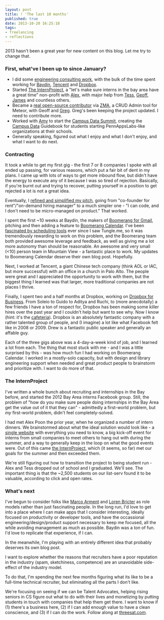 ```yaml
---
layout: post
title: ! 'The last 10 months'
published: true
date: 2013-10-20 16:25:18
tags:
- freelancing
- reflections
---
```


2013 hasn't been a great year for new content on this blog. Let me try to change that.

### First, what've I been up to since January?

- I did some [engineering consulting work](http://calldownmule.com), with the bulk of the time spent working for [Baydin](http://baydin.com), [Tencent](http://tencent.com) and [Dropbox](http://dropbox.com).
- Started [The InternProject](http://theinternproject.com), a "let's make sure interns in the bay area have a great time" non-profit with [Alex](https://twitter.com/theAlexPoon), with major help from [Tess](http://tessrinearson.com/), [Geoff](http://yef.im), [James](https://twitter.com/jofeuereisen) and countless others.
- Became a [real open-source contributor](https://github.com/gterrono/meteor-admin-ui) via [ZMA](https://atmosphere.meteor.com/package/z-mongo-admin), a CRUD Admin tool for Meteor, with Geoff and [Greg](https://github.com/gterrono). Greg's been keeping the project updated. I need to contribute more.
- Worked with [Amy](https://twitter.com/amyquispe) to start the [Campus Data Summit](http://campusdatasummit.com), creating the [Campus Data](http://campusdata.org) Guidebook for students starting PennAppsLabs-like organizations at their schools.
- Generally speaking, figured out what I enjoy and what I don't enjoy, and what I want to do next.



### Contracting

It took a while to get my first gig - the first 7 or 8 companies I spoke with all ended up passing, for various reasons, which put a fair bit of dent in my plans. I came up with lots of ways to get more inbound flow, but didn't have the energy to execute any of it because I was so tired of rejection. Basically, if you're burnt out and trying to recover, putting yourself in a position to get rejected a lot is not a great idea.

Eventually, I [refined and simplified my pitch](http://calldownmule.com), going from "co-founder for rent"/"on-demand hiring manager" to a much simpler one - "I can code, and I don't need to be micro-managed on product."  That worked.

I spent the first ~10 weeks at Baydin, the makers of [Boomerang for Gmail](http://boomerangforgmail.com), pitching and then adding a feature to [Boomerang Calendar](http://thenextweb.com/apps/2013/09/19/no-more-to-and-fro-boomerang-calendar-plugin-now-lets-you-schedule-meetings-within-a-single-email/). I've been [fascinated by scheduling tools](http://alexeymk.com/too-cool-for-tungleme/) ever since I saw Tungle.me, so it was tremendously rewarding to work on this problem, and the Boomerang team both provided awesome leverage and feedback, as well as giving me a lot more autonomy than should be reasonable. An awesome and very small (<10) person team in Mountain View - a fantastic place to work. My updates to Boomerang Calendar deserve their own blog post. Hopefully.

Next, I worked at Tencent, a giant Chinese tech company (think AOL or IAC, but more successful) with an office in a church in Palo Alto.  The people were great and I appreciated the opportunity to work with them, but the biggest thing I learned was that larger, more traditional companies are not places I thrive.

Finally, I spent two and a half months at Dropbox, working on [Dropbox for Business](http://dropbox.com/business). From Soleio to Guido to Aditya and Ruchi, to (more anecdotally) a few friends I have a ton of respect for, Dropbox has been making some killer hires over the past year and I couldn't help but want to see why. Now I know (hint: it's the [cafeteria](http://www.yelp.com/biz/tuck-shop-san-francisco#hrid:Gt4mhrYlre763rv1CMXpDA)). Dropbox is an absolutely fantastic company with a rather talented group of people, and (I imagine) a lot like what Facebook felt like in 2008 or 2009. Drew is a fantastic public speaker and generally an affable guy.

Each of the three gigs above was a 4-day-a-week kind of job, and I learned a lot from each. The thing that most stuck with me - and I was a little surprised by this - was how much fun I had working on Boomerang Calendar. I worked in a mostly-solo capacity, but with design and library engineering support when needed and great product people to brainstorm and prioritize with. I want to do more of that.

### The InternProject
I've written a whole bunch about recruiting and internships in the Bay before, and started the 2012 Bay Area interns Facebook group. Still, the problem of "how do you make sure people doing internships in the Bay Area get the value out of it that they can" - admittedly a first-world problem, but *my* first-world problem, didn't feel completely-solved.

I had met Alex Poon the prior year, when he organized a number of intern dinners. We brainstormed about what the ideal solution would look like - a [single website](http://theinternproject.com) with everything you need to know, a big kick-off event for interns from small companies to meet others to hang out with during the summer, and a way to generally keep in the loop on what the good events were. Out of this came [the InternProject](http://theinternproject.com), which (it seems, so far) met our goals for the summer and then exceeded them.

We're still figuring out how to transition the project to being student run - Alex and Tess dropped out of school and I graduated. We'll see.  The important thing is that the ~2,500 students on our list-serv found it to be valuable, according to click and open rates.

### What's next
I've begun to consider folks like [Marco Arment](http://marco.org) and [Loren Bricter](https://twitter.com/lorenb) as role models rather than just fascinating people. In the long run, I'd love to get into a place where I can make apps that I consider interesting, ideally focused on productivity or developer tools, and have the occassional engineering/design/product support necessary to keep me focused, all the while avoiding management as much as possible. Baydin was a *ton* of fun. I'd love to replicate that experience, if I can.

In the meanwhile, I'm playing with an entirely different idea that probably deserves its own blog post.

I want to explore whether the reasons that recruiters have a poor reputation in the industry (spam, sketchiness, competence) are an unavoidable side-effect of the industry model.

To do that, I'm spending the next few months figuring what its like to be a full-time technical recruiter, but eliminating all the parts I don't like.

We're focusing on seeing if we can be Talent Advocates, helping rising seniors in CS figure out what to do with their lives and monetizing by putting students in touch with companies that help them get there. I want to know if (1) there's a business here, (2) if I can add enough value to have a clean conscience, and (3) if I can do the work. Follow along at [threesat.com](http://threesat.com).
